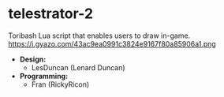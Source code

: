 # telestrator-2
Toribash Lua script that enables users to draw in-game.\
https://i.gyazo.com/43ac9ea0991c3824e9167f80a85906a1.png
* **Design:**
  * LesDuncan (Lenard Duncan)
* **Programming:**
  * Fran (RickyRicon)

